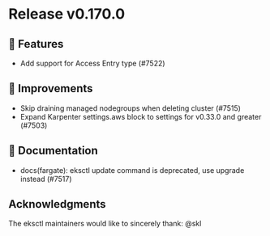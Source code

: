 # Release v0.170.0

## 🚀 Features

- Add support for Access Entry type (#7522)

## 🎯 Improvements

- Skip draining managed nodegroups when deleting cluster (#7515)
- Expand Karpenter settings.aws block to settings for v0.33.0 and greater (#7503)

## 📝 Documentation

- docs(fargate): eksctl update command is deprecated, use upgrade instead (#7517)

## Acknowledgments
The eksctl maintainers would like to sincerely thank:
@skl
